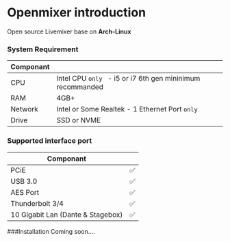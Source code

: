 # Openmixer introduction
Open source Livemixer base on **Arch-Linux**

### System Requirement

| Componant        |                                                             |
|----              |----                                                         |
| CPU              | Intel CPU `only ` - i5 or i7 6th gen mininimum recommanded  |
| RAM              | 4GB+                                       |
| Network          | Intel or Some Realtek - 1 Ethernet Port ``only ``           |
| Drive            | SSD or NVME                                |

### Supported interface port
| Componant        |                                                             |
|----              |----                                                         |
|PCiE              |✅                                                        |
|USB 3.0           |✅                                                        |
|AES Port          |✅                                                        |
|Thunderbolt 3/4   |✅                                                        |
|10 Gigabit Lan (Dante & Stagebox)  |✅                                                        |

###Installation
Coming soon....
